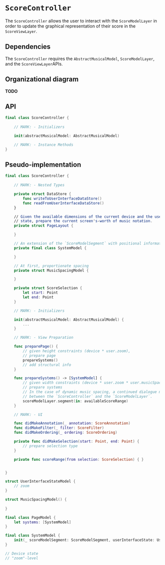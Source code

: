 # `ScoreController`

The `ScoreController` allows the user to interact with the `ScoreModelLayer` in order to update the graphical representation of their score in the `ScoreViewLayer`.

## Dependencies

The `ScoreController` requires the `AbstractMusicalModel`, `ScoreModelLayer`, and the `ScoreViewLayer`APIs.

## Organizational diagram

**TODO**

## API

```Swift
final class ScoreController {
	
	// MARK: - Initializers

	init(abstractMusicalModel: AbstractMusicalModel)

	// MARK: - Instance Methods
}
```

## Pseudo-implementation

```Swift
final class ScoreController {
	
	// MARK: - Nested Types

	private struct DataStore {
		func writeToUserInterfaceDataStore()
		func readFromUserInterfaceDataStore()
	}

	// Given the available dimensions of the current device and the user interface 
	// state, prepare the current screen's-worth of music notation.
	private struct PageLayout {

	}

	// An extension of the `ScoreModelSegment` with positional information
	private final class SystemModel {

	}

	// At first, proportionate spacing
	private struct MusicSpacingModel {

	}

	private struct ScoreSelection {
		let start: Point
		let end: Point
	}

	// MARK: - Initializers

	init(abstractMusicalModel: AbstractMusicalModel) { 
		...
	}

	// MARK: - View Preparation

	func preparePage() {
		// given height constraints (device * user.zoom),
		// prepare page
		prepareSystems()
		// add structural info
	}

	func prepareSystems() -> [SystemModel] {
		// given width constraints (device * user.zoom * user.musicSpacing),
		// prepare systems
		// In the case of dynamic music spacing, a continued dialogue must occur 
		// between the `ScoreController` and the `ScoreModelLayer`.
		scoreModelLayer.segment(in: availableScoreRange)
	}

	// MARK: - UI

	func didMakeAnnotation(_ annotation: ScoreAnnotation)
	func didMakeFilter(_ filter: ScoreFilter)
	func didMakeOrdering(_ ordering: ScoreOrdering)

	private func didMakeSelection(start: Point, end: Point) { 
		// prepare selection type
	}

	private func scoreRange(from selection: ScoreSelection) { }


} 

struct UserInterfaceStateModel {
	// zoom
}

struct MusicSpacingModel() {
	
}

final class PageModel {
	let systems: [SystemModel]
}

final class SystemModel {
	init(_ scoreModelSegment: ScoreModelSegment, userInterfaceState: UserInterfaceStateModel, musicSpacing: MusicSpacingModel)
}

// Device state
// "zoom"-level
```

